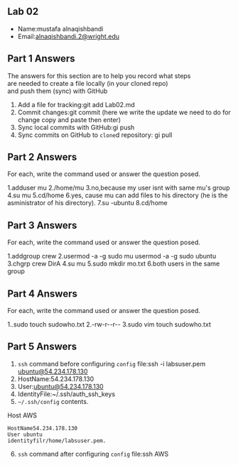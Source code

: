 ## Lab 02

- Name:mustafa alnaqishbandi
- Email:alnaqishbandi.2@wright.edu

## Part 1 Answers

The answers for this section are to help you record what steps  
are needed to create a file locally (in your cloned repo)  
and push them (sync) with GitHub

1. Add a file for tracking:git add Lab02.md
2. Commit changes:git commit (here we write the update we need to do for change copy and paste then enter)
3. Sync local commits with GitHub:gi push 
4. Sync commits on GitHub to `clone`d repository: gi pull 

## Part 2 Answers

For each, write the command used or answer the question posed.

1.adduser mu
2./home/mu
3.no,because my user isnt with same mu's group
4.su mu
5.cd/home
6.yes, cause mu can add files to his directory (he is the asministrator of his directory).
7.su -ubuntu 
8.cd/home

## Part 3 Answers

For each, write the command used or answer the question posed.

1.addgroup crew
2.usermod -a -g sudo mu 
usermod -a -g sudo ubuntu 
3.chgrp crew DirA
4.su mu
5.sudo mkdir mo.txt
6.both users in the same group

## Part 4 Answers

For each, write the command used or answer the question posed.

1..sudo touch sudowho.txt
2.-rw-r--r--
3.sudo vim touch sudowho.txt

## Part 5 Answers

1. `ssh` command before configuring `config` file:ssh -i labsuser.pem ubuntu@54.234.178.130
2. HostName:54.234.178.130
3. User:ubuntu@54.234.178.130
4. IdentityFile:~/.ssh/auth_ssh_keys
5. `~/.ssh/config` contents.
   
Host AWS
```
HostName54.234.178.130
User ubuntu
identityfilr/home/labsuser.pem.
```

6. `ssh` command after configuring `config` file:ssh AWS
